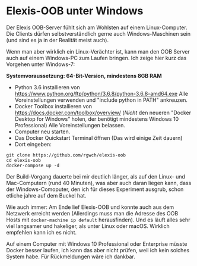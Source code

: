 # Elexis-OOB unter Windows

Der Elexis OOB-Server fühlt sich am Wohlsten auf einem Linux-Computer. Die Clients dürfen selbstverständlich gerne auch Windows-Maschinen sein (und sind es ja in der Realität meist auch).

Wenn man aber wirklich ein Linux-Verächter ist, kann man den OOB Server auch auf einem Windows-PC zum Laufen bringen. Ich zeige hier kurz das Vorgehen unter Windows-7:

**Systemvoraussetzung: 64-Bit-Version, mindestens 8GB RAM**

* Python 3.6 installieren von <https://www.python.org/ftp/python/3.6.8/python-3.6.8-amd64.exe> Alle Voreinstellungen verwenden und "include python in PATH" ankreuzen.
* Docker Toolbox installieren von <https://docs.docker.com/toolbox/overview/> (*Nicht* den neueren "Docker Desktop for Windows" holen, der benötigt mindestens Windows 10 Professional) Alle Voreinstellungen belassen.
* Computer neu starten.
* Das Docker Quickstart Terminal öffnen (Das wird einige Zeit dauern)
* Dort eingeben: 

```
git clone https://github.com/rgwch/elexis-oob
cd elexis-oob
docker-compose up -d
```

Der Build-Vorgang dauerte bei mir  deutlich länger, als auf den Linux- und Mac-Computern (rund 40 Minuten), was aber auch daran liegen kann, dass der Windows-Comoputer, den ich für dieses Experiment ausgrub, schon etliche jahre auf dem Buckel hat.

Wie auch immer: Am Ende lief Elexis-OOB und konnte auch aus dem Netzwerk erreicht werden (Allerdings muss man die Adresse des OOB Hosts mit `docker-machine ip default` herausfinden). Und es läuft alles sehr viel langsamer und hakeliger, als unter Linux oder macOS. Wirklich empfehlen kann ich es nicht.

Auf einem Computer mit Windows 10 Professional oder Enterprise müsste Docker besser laufen, ich kann  das aber nicht prüfen, weil ich kein solches System habe. Für Rückmeldungen wäre ich dankbar.
